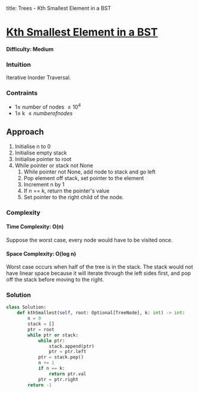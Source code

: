 <frontmatter>
  title: Trees - Kth Smallest Element in a BST
</frontmatter>

# [Kth Smallest Element in a BST](https://leetcode.com/problems/kth-smallest-element-in-a-bst/)
#### Difficulty: Medium

### Intuition
Iterative Inorder Traversal.

### Contraints
- $1\leqslant$ number of nodes $\leqslant 10^4$
- $1\leqslant$ k $\leqslant number of nodes$ 

## Approach
1. Initialise n to 0
2. Initialise empty stack
3. Initialise pointer to root
4. While pointer or stack not None
    1. While pointer not None, add node to stack and go left
    2. Pop element off stack, set pointer to the element
    3. Increment n by 1 
    4. If n == k, return the pointer's value
    5. Set pointer to the right child of the node.

### Complexity
#### Time Complexity: O(n)
Suppose the worst case, every node would have to be visited once.
#### Space Complexity: O(log n)
Worst case occurs when half of the tree is in the stack. The stack would not have linear space because it will iterate through the left sides first, and pop off the stack before moving to the right.
### Solution
<panel header="Don't cheat yourself" type="dark">

```python
class Solution:
    def kthSmallest(self, root: Optional[TreeNode], k: int) -> int:
        n = 0
        stack = []
        ptr = root
        while ptr or stack:
            while ptr:
                stack.append(ptr)
                ptr = ptr.left
            ptr = stack.pop()
            n += 1
            if n == k:
                return ptr.val
            ptr = ptr.right
        return -1
```
</panel>

